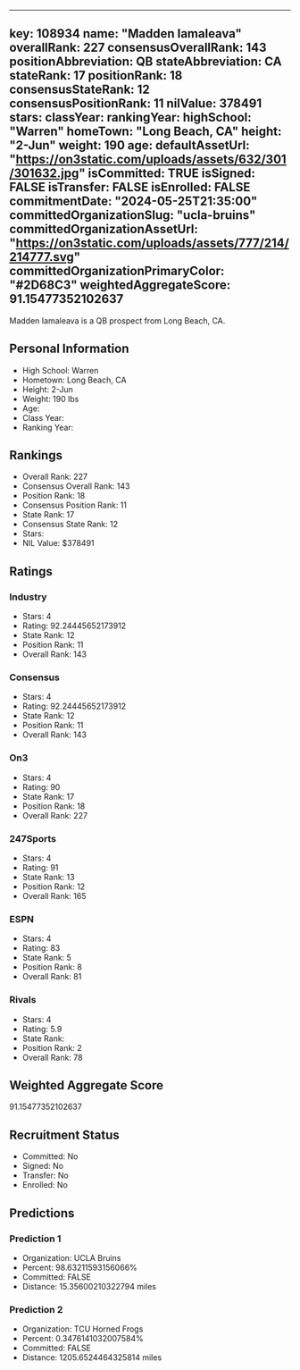 ---
  key: 108934
  name: "Madden Iamaleava"
  overallRank: 227
  consensusOverallRank: 143
  positionAbbreviation: QB
  stateAbbreviation: CA
  stateRank: 17
  positionRank: 18
  consensusStateRank: 12
  consensusPositionRank: 11
  nilValue: 378491
  stars: 
  classYear: 
  rankingYear: 
  highSchool: "Warren"
  homeTown: "Long Beach, CA"
  height: "2-Jun"
  weight: 190
  age: 
  defaultAssetUrl: "https://on3static.com/uploads/assets/632/301/301632.jpg"
  isCommitted: TRUE
  isSigned: FALSE
  isTransfer: FALSE
  isEnrolled: FALSE
  commitmentDate: "2024-05-25T21:35:00"
  committedOrganizationSlug: "ucla-bruins"
  committedOrganizationAssetUrl: "https://on3static.com/uploads/assets/777/214/214777.svg"
  committedOrganizationPrimaryColor: "#2D68C3"
  weightedAggregateScore: 91.15477352102637
  ---
  
  Madden Iamaleava is a QB prospect from Long Beach, CA.
  
  ## Personal Information
  - High School: Warren
  - Hometown: Long Beach, CA
  - Height: 2-Jun
  - Weight: 190 lbs
  - Age: 
  - Class Year: 
  - Ranking Year: 
  
  ## Rankings
  - Overall Rank: 227
  - Consensus Overall Rank: 143
  - Position Rank: 18
  - Consensus Position Rank: 11
  - State Rank: 17
  - Consensus State Rank: 12
  - Stars: 
  - NIL Value: $378491
  
  ## Ratings
  
  ### Industry
  - Stars: 4
  - Rating: 92.24445652173912
  - State Rank: 12
  - Position Rank: 11
  - Overall Rank: 143
  
  ### Consensus
  - Stars: 4
  - Rating: 92.24445652173912
  - State Rank: 12
  - Position Rank: 11
  - Overall Rank: 143
  
  ### On3
  - Stars: 4
  - Rating: 90
  - State Rank: 17
  - Position Rank: 18
  - Overall Rank: 227
  
  ### 247Sports
  - Stars: 4
  - Rating: 91
  - State Rank: 13
  - Position Rank: 12
  - Overall Rank: 165
  
  ### ESPN
  - Stars: 4
  - Rating: 83
  - State Rank: 5
  - Position Rank: 8
  - Overall Rank: 81
  
  ### Rivals
  - Stars: 4
  - Rating: 5.9
  - State Rank: 
  - Position Rank: 2
  - Overall Rank: 78
  
  ## Weighted Aggregate Score
  91.15477352102637
  
  ## Recruitment Status
  - Committed: No
  - Signed: No
  - Transfer: No
  - Enrolled: No
  
  
  
  ## Predictions
  
  ### Prediction 1
  - Organization: UCLA Bruins
  - Percent: 98.63211593156066%
  - Committed: FALSE
  - Distance: 15.35600210322794 miles
  
  ### Prediction 2
  - Organization: TCU Horned Frogs
  - Percent: 0.3476141032007584%
  - Committed: FALSE
  - Distance: 1205.6524464325814 miles
  
